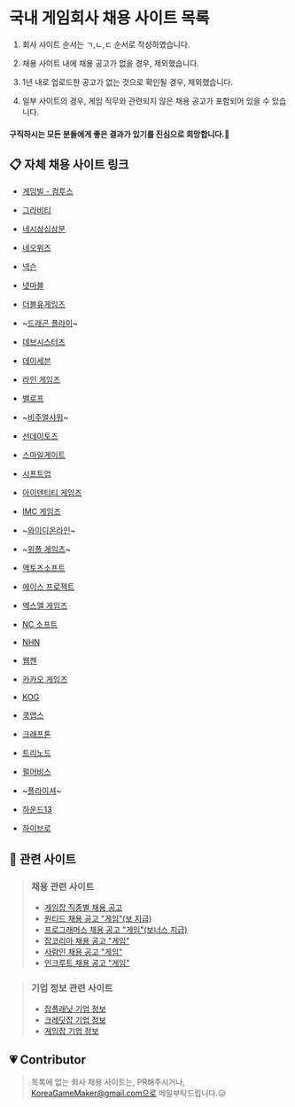 국내 게임회사 채용 사이트 목록
=====

1. 회사 사이트 순서는 ㄱ,ㄴ,ㄷ 순서로 작성하였습니다.

1. 채용 사이트 내에 채용 공고가 없을 경우, 제외했습니다.

1. 1년 내로 업로드한 공고가 없는 것으로 확인될 경우, 제외했습니다.

1. 일부 사이트의 경우, 게임 직무와 관련되지 않은 채용 공고가 포함되어 있을 수 있습니다.

#### 구직하시는 모든 분들에게 좋은 결과가 있기를 진심으로 희망합니다.🙏 


## 📋 자체 채용 사이트 링크

* [게임빌 - 컴투스](https://com2us.recruiter.co.kr/app/jobnotice/list)

* [그라비티](https://www.gravity.co.kr/kr/recruit/jobopening/list)

* [네시삼십삼분](http://www.433.co.kr/careers/)

* [네오위즈](https://www.neowiz.com/careers/recruit)

* [넥슨](https://career.nexon.com/user/recruit/notice/noticeList)

* [넷마블](https://career.netmarble.com/announce)

* [더블유게임즈](https://www.doubleugames.com/careers/jobs.html)

* ~[드래곤 플라이](http://www.dragonflygame.com/Recruit/Notice)~

* [데브시스터즈](https://careers.devsisters.com/position)

* [데이세븐](http://www.day7games.com/careers/mainView.ctv?lang=ko)

* [라인 게임즈](https://recruit.line.games/notice)

* [밸로프](https://www.valofe.com/career/notice)

* ~[비주얼샤워](http://www.visualshower.com/job-chances/)~

* [선데이토즈](http://corp.sundaytoz.com/jobmenu-)

* [스마일게이트](https://careers.smilegate.com/ko/recruit/recruit_list.asp)

* [시프트업](http://www.shiftup.co.kr/recruit/#program)

* [아이덴티티 게임즈](https://www.eyedentitygames.com/recruit#recruit2)

* [IMC 게임즈](http://www.imc.co.kr/IMC_RECRUIT)

* ~[와이디온라인](http://www.ydonline.co.kr/?cat=9)~

* ~[위플 게임즈](http://wiplegames.com/?page_id=99)~

* [액토즈소프트](http://www.actoz.com/recruit/careers)

* [에이스 프로젝트](https://recruit.aceproject.co.kr/recruit)

* [엑스엘 게임즈](https://xlgames.recruiter.co.kr/app/jobnotice/list)

* [NC 소프트](https://careers.ncsoft.com/apply/list)

* [NHN](https://careers.nhn.com/recruits)

* [웹젠](https://webzen.recruiter.co.kr/app/jobnotice/list)

* [카카오 게임즈](https://recruit.kakaogames.com)

* [KOG](https://recruit.kog.co.kr/?AspxAutoDetectCookieSupport=1)

* [쿡앱스](https://www.cookapps.com/jobs)

* [크래프톤](https://krafton.com/careers/jobs)

* [트리노드](https://www.treenod.com/careers)

* [펄어비스](https://www.pearlabyss.com/ko-KR/Company/Careers/Intro)

* ~[플라이셔](http://www.flysher.net/board/board_recruit/board_list.asp?scrID=0000000151&pageNum=4&subNum=3&ssubNum=1)~

* [하운드13](https://www.hound13.com/ko#section_games)

* [하이브로](http://www.highbrow-inc.com/?page=recruit)



## 🌈 관련 사이트

> ### 채용 관련 사이트
>* [게임잡 직종별 채용 공고](http://www.gamejob.co.kr/Recruit/joblist?menucode=duty)
>* [원티드 채용 공고 "게임"(보 지급)](https://www.wanted.co.kr/wdlist/959)
>* [프로그래머스 채용 공고 "게임"(보너스 지급)](https://programmers.co.kr/job?job_position%5Bmin_career%5D=&amp;job_position%5Bjob_category_ids%5D%5B%5D=7&amp;job_position%5Bjob_category_ids%5D%5B%5D=16&amp;job_position%5Bjob_category_ids%5D%5B%5D=20&amp;_=1575879402990)
>* [잡코리아 채용 공고 "게임"](http://www.jobkorea.co.kr/Search/?stext=%EA%B2%8C%EC%9E%84)
>* [사람인 채용 공고 "게임"](http://www.saramin.co.kr/zf_user/search?search_area=main&search_done=y&search_optional_item=n&searchType=search&searchword=%EA%B2%8C%EC%9E%84)
>* [인크루트 채용 공고 "게임"](http://search.incruit.com/list/search.asp?col=all&src=gsw*www&kw=%B0%D4%C0%D3)


> ### 기업 정보 관련 사이트
>* [잡플래닛 기업 정보](https://www.jobplanet.co.kr/companies?industry_id=709)
>* [크레딧잡 기업 정보](https://kreditjob.com/)
>* [게임잡 기업 정보](http://www.gamejob.co.kr/Co_Info/Co_Form_List.asp?Search_Code=1)

## 💗 Contributor
> 목록에 없는 회사 채용 사이트는, PR해주시거나, KoreaGameMaker@gmail.com으로 메일부탁드립니다.😥
